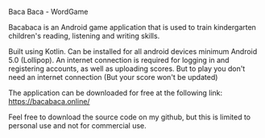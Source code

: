 Baca Baca - WordGame

Bacabaca is an Android game application that is used to train kindergarten children's reading, listening and writing skills.

Built using Kotlin. Can be installed for all android devices minimum Android 5.0 (Lollipop). An internet connection is required for logging in and registering accounts, as well as uploading scores. But to play you don't need an internet connection (But your score won't be updated)

The application can be downloaded for free at the following link:
https://bacabaca.online/

Feel free to download the source code on my github, but this is limited to personal use and not for commercial use.
